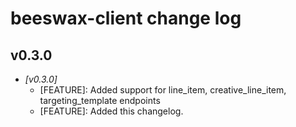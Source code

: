 # beeswax-client change log

## v0.3.0 

* *[v0.3.0]*
    * [FEATURE]: Added support for line_item, creative_line_item, targeting_template endpoints
    * [FEATURE]: Added this changelog.
